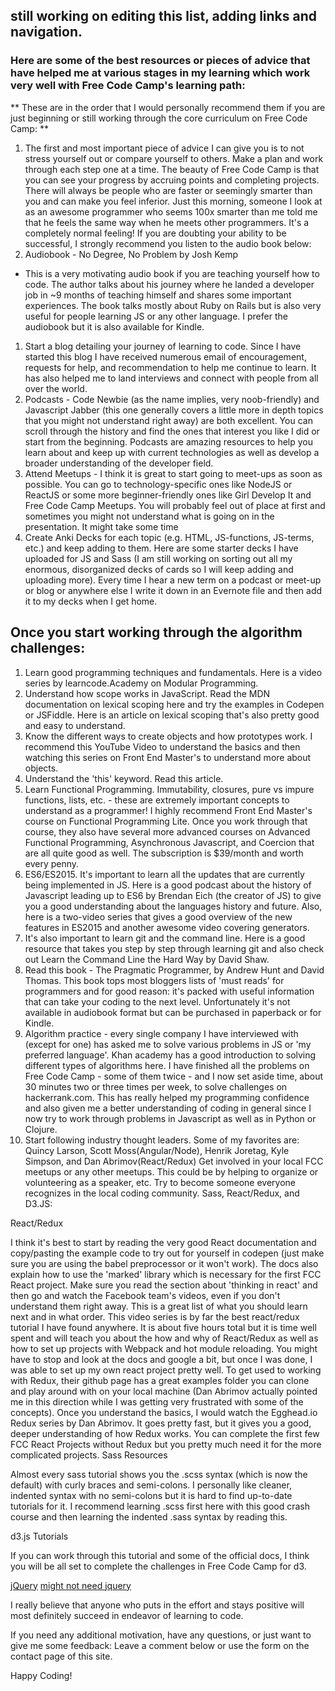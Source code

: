 ## still working on editing this list, adding links and navigation.

### Here are some of the best resources or pieces of advice that have helped me at various stages in my learning which work very well with Free Code Camp's learning path:

** These are in the order that I would personally recommend them if you are just beginning or still working through the core curriculum on Free Code Camp: **

1. The first and most important piece of advice I can give you is to not stress yourself out or compare yourself to others. Make a plan and work through each step one at a time. The beauty of Free Code Camp is that you can see your progress by accruing points and completing projects. There will always be people who are faster or seemingly smarter than you and can make you feel inferior. Just this morning, someone I look at as an awesome programmer who seems 100x smarter than me told me that he feels the same way when he meets other programmers. It's a completely normal feeling! If you are doubting your ability to be successful, I strongly recommend you listen to the audio book below:
1. Audiobook - No Degree, No Problem by Josh Kemp
  - This is a very motivating audio book if you are teaching yourself how to code. The author talks about his journey where he landed a developer job in ~9 months of teaching himself and shares some important experiences. The book talks mostly about Ruby on Rails but is also very useful for people learning JS or any other language. I prefer the audiobook but it is also available for Kindle.
1. Start a blog detailing your journey of learning to code. Since I have started this blog I have received numerous email of encouragement, requests for help, and recommendation to help me continue to learn. It has also helped me to land interviews and connect with people from all over the world.
1. Podcasts - Code Newbie (as the name implies, very noob-friendly) and Javascript Jabber (this one generally covers a little more in depth topics that you might not understand right away) are both excellent. You can scroll through the history and find the ones that interest you like I did or start from the beginning. Podcasts are amazing resources to help you learn about and keep up with current technologies as well as develop a broader understanding of the developer field.
1. Attend Meetups - I think it is great to start going to meet-ups as soon as possible. You can go to technology-specific ones like NodeJS or ReactJS or some more beginner-friendly ones like Girl Develop It and Free Code Camp Meetups. You will probably feel out of place at first and sometimes you might not understand what is going on in the presentation. It might take some time
1. Create Anki Decks for each topic (e.g. HTML, JS-functions, JS-terms, etc.) and keep adding to them. Here are some starter decks I have uploaded for JS and Sass (I am still working on sorting out all my enormous, disorganized decks of cards so I will keep adding and uploading more). Every time I hear a new term on a podcast or meet-up or blog or anywhere else I write it down in an Evernote file and then add it to my decks when I get home.

## Once you start working through the algorithm challenges:

1. Learn good programming techniques and fundamentals. Here is a video series by learncode.Academy on Modular Programming.
1. Understand how scope works in JavaScript. Read the MDN documentation on lexical scoping here and try the examples in Codepen or JSFiddle. Here is an article on lexical scoping that's also pretty good and easy to understand.
1. Know the different ways to create objects and how prototypes work. I recommend this YouTube Video to understand the basics and then watching this series on Front End Master's to understand more about objects.
1. Understand the 'this' keyword. Read this article.
1. Learn Functional Programming. Immutability, closures, pure vs impure functions, lists, etc. - these are extremely important concepts to understand as a programmer! I highly recommend Front End Master's course on Functional Programming Lite. Once you work through that course, they also have several more advanced courses on Advanced Functional Programming, Asynchronous Javascript, and Coercion that are all quite good as well. The subscription is $39/month and worth every penny.
1. ES6/ES2015. It's important to learn all the updates that are currently being implemented in JS. Here is a good podcast about the history of Javascript leading up to ES6 by Brendan Eich (the creator of JS) to give you a good understanding about the languages history and future. Also, here is a two-video series that gives a good overview of the new features in ES2015 and another awesome video covering generators.
1. It's also important to learn git and the command line. Here is a good resource that takes you step by step through learning git and also check out Learn the Command Line the Hard Way by David Shaw.
1. Read this book - The Pragmatic Programmer, by Andrew Hunt and David Thomas. This book tops most bloggers lists of 'must reads' for programmers and for good reason: it's packed with useful information that can take your coding to the next level. Unfortunately it's not available in audiobook format but can be purchased in paperback or for Kindle.
1. Algorithm practice - every single company I have interviewed with (except for one) has asked me to solve various problems in JS or 'my preferred language'. Khan academy has a good introduction to solving different types of algorithms here. I have finished all the problems on Free Code Camp - some of them twice - and I now set aside time, about 30 minutes two or three times per week, to solve challenges on hackerrank.com. This has really helped my programming confidence and also given me a better understanding of coding in general since I now try to work through problems in Javascript as well as in Python or Clojure.
1. Start following industry thought leaders. Some of my favorites are: Quincy Larson, Scott Moss(Angular/Node), Henrik Joretag, Kyle Simpson, and Dan Abrimov(React/Redux)
Get involved in your local FCC meetups or any other meetups. This could be by helping to organize or volunteering as a speaker, etc. Try to become someone everyone recognizes in the local coding community.
Sass, React/Redux, and D3.JS:

React/Redux

I think it's best to start by reading the very good React documentation and copy/pasting the example code to try out for yourself in codepen (just make sure you are using the babel preprocessor or it won't work). The docs also explain how to use the 'marked' library which is necessary for the first FCC React project. Make sure you read the section about 'thinking in react' and then go and watch the Facebook team's videos, even if you don't understand them right away.
This is a great list of what you should learn next and in what order.
This video series is by far the best react/redux tutorial I have found anywhere. It is about five hours total but it is time well spent and will teach you about the how and why of React/Redux as well as how to set up projects with Webpack and hot module reloading. You might have to stop and look at the docs and google a bit, but once I was done, I was able to set up my own react project pretty well.
To get used to working with Redux, their github page has a great examples folder you can clone and play around with on your local machine (Dan Abrimov actually pointed me in this direction while I was getting very frustrated with some of the concepts).
Once you understand the basics, I would watch the Egghead.io Redux series by Dan Abrimov. It goes pretty fast, but it gives you a good, deeper understanding of how Redux works. You can complete the first few FCC React Projects without Redux but you pretty much need it for the more complicated projects.
Sass Resources

Almost every sass tutorial shows you the .scss syntax (which is now the default) with curly braces and semi-colons. I personally like cleaner, indented syntax with no semi-colons but it is hard to find up-to-date tutorials for it. I recommend learning .scss first here with this good crash course and then learning the indented .sass syntax by reading this.

d3.js Tutorials

If you can work through this tutorial and some of the official docs, I think you will be all set to complete the challenges in Free Code Camp for d3.


[jQuery](http://ilikekillnerds.com/2015/02/stop-writing-slow-javascript/)
[might not need jquery](http://youmightnotneedjquery.com/)



I really believe that anyone who puts in the effort and stays positive will most definitely succeed in endeavor of learning to code.

If you need any additional motivation, have any questions, or just want to give me some feedback: Leave a comment below or use the form on the contact page of this site.

Happy Coding!
